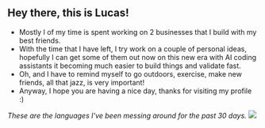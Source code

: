 ## Hey there, this is Lucas!

- Mostly I of my time is spent working on 2 businesses that I build with my best friends.
- With the time that I have left, I try work on a couple of personal ideas, hopefully I can get some of them out now on this new era with AI coding assistants it becoming much easier to build things and validate fast.
- Oh, and I have to remind myself to go outdoors, exercise, make new friends, all that jazz, is very important!
- Anyway, I hope you are having a nice day, thanks for visiting my profile :)

*These are the languages I've been messing around for the past 30 days.*
<a href="https://wakatime.com"><img src="https://wakatime.com/share/@lnmunhoz/0923d477-3f38-4d99-9acf-dc80ae92fc0a.png" /></a>

